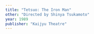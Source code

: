 ```yaml
---
title: "Tetsuo: The Iron Man"
other: "Directed by Shinya Tsukamoto"
year: 1989
publisher: "Kaijyu Theatre"
---
```


